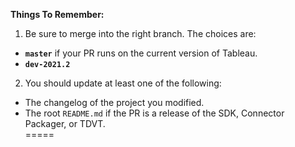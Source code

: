 **Things To Remember:** 

1. Be sure to merge into the right branch. The choices are:
* **`master`** if your PR runs on the current version of Tableau.
* **`dev-2021.2`**  
2. You should update at least one of the following:
* The changelog of the project you modified.
* The root `README.md` if the PR is a release of the SDK, Connector Packager, or TDVT.  
=====
